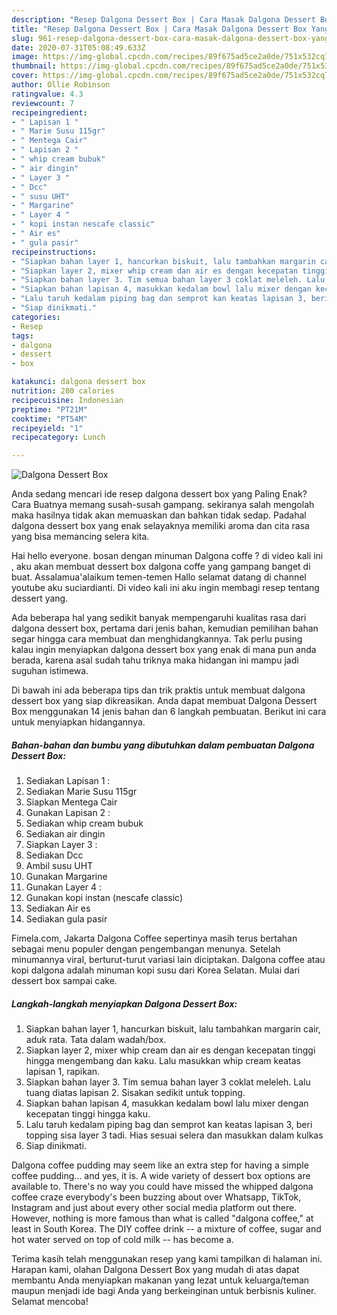 ```yaml
---
description: "Resep Dalgona Dessert Box | Cara Masak Dalgona Dessert Box Yang Lezat Sekali"
title: "Resep Dalgona Dessert Box | Cara Masak Dalgona Dessert Box Yang Lezat Sekali"
slug: 961-resep-dalgona-dessert-box-cara-masak-dalgona-dessert-box-yang-lezat-sekali
date: 2020-07-31T05:08:49.633Z
image: https://img-global.cpcdn.com/recipes/89f675ad5ce2a0de/751x532cq70/dalgona-dessert-box-foto-resep-utama.jpg
thumbnail: https://img-global.cpcdn.com/recipes/89f675ad5ce2a0de/751x532cq70/dalgona-dessert-box-foto-resep-utama.jpg
cover: https://img-global.cpcdn.com/recipes/89f675ad5ce2a0de/751x532cq70/dalgona-dessert-box-foto-resep-utama.jpg
author: Ollie Robinson
ratingvalue: 4.3
reviewcount: 7
recipeingredient:
- " Lapisan 1 "
- " Marie Susu 115gr"
- " Mentega Cair"
- " Lapisan 2 "
- " whip cream bubuk"
- " air dingin"
- " Layer 3 "
- " Dcc"
- " susu UHT"
- " Margarine"
- " Layer 4 "
- " kopi instan nescafe classic"
- " Air es"
- " gula pasir"
recipeinstructions:
- "Siapkan bahan layer 1, hancurkan biskuit, lalu tambahkan margarin cair, aduk rata. Tata dalam wadah/box."
- "Siapkan layer 2, mixer whip cream dan air es dengan kecepatan tinggi hingga mengembang dan kaku. Lalu masukkan whip cream keatas lapisan 1, rapikan."
- "Siapkan bahan layer 3. Tim semua bahan layer 3 coklat meleleh. Lalu tuang diatas lapisan 2. Sisakan sedikit untuk topping."
- "Siapkan bahan lapisan 4, masukkan kedalam bowl lalu mixer dengan kecepatan tinggi hingga kaku."
- "Lalu taruh kedalam piping bag dan semprot kan keatas lapisan 3, beri topping sisa layer 3 tadi. Hias sesuai selera dan masukkan dalam kulkas"
- "Siap dinikmati."
categories:
- Resep
tags:
- dalgona
- dessert
- box

katakunci: dalgona dessert box 
nutrition: 280 calories
recipecuisine: Indonesian
preptime: "PT21M"
cooktime: "PT54M"
recipeyield: "1"
recipecategory: Lunch

---
```



![Dalgona Dessert Box](https://img-global.cpcdn.com/recipes/89f675ad5ce2a0de/751x532cq70/dalgona-dessert-box-foto-resep-utama.jpg)

Anda sedang mencari ide resep dalgona dessert box yang Paling Enak? Cara Buatnya memang susah-susah gampang. sekiranya salah mengolah maka hasilnya tidak akan memuaskan dan bahkan tidak sedap. Padahal dalgona dessert box yang enak selayaknya memiliki aroma dan cita rasa yang bisa memancing selera kita.

Hai hello everyone. bosan dengan minuman Dalgona coffe ? di video kali ini , aku akan membuat dessert box dalgona coffe yang gampang banget di buat. Assalamua&#39;alaikum temen-temen Hallo selamat datang di channel youtube aku suciardianti. Di video kali ini aku ingin membagi resep tentang dessert yang.

Ada beberapa hal yang sedikit banyak mempengaruhi kualitas rasa dari dalgona dessert box, pertama dari jenis bahan, kemudian pemilihan bahan segar hingga cara membuat dan menghidangkannya. Tak perlu pusing kalau ingin menyiapkan dalgona dessert box yang enak di mana pun anda berada, karena asal sudah tahu triknya maka hidangan ini mampu jadi suguhan istimewa.


Di bawah ini ada beberapa tips dan trik praktis untuk membuat dalgona dessert box yang siap dikreasikan. Anda dapat membuat Dalgona Dessert Box menggunakan 14 jenis bahan dan 6 langkah pembuatan. Berikut ini cara untuk menyiapkan hidangannya.

<!--inarticleads1-->

##### Bahan-bahan dan bumbu yang dibutuhkan dalam pembuatan Dalgona Dessert Box:

1. Sediakan  Lapisan 1 :
1. Sediakan  Marie Susu 115gr
1. Siapkan  Mentega Cair
1. Gunakan  Lapisan 2 :
1. Sediakan  whip cream bubuk
1. Sediakan  air dingin
1. Siapkan  Layer 3 :
1. Sediakan  Dcc
1. Ambil  susu UHT
1. Gunakan  Margarine
1. Gunakan  Layer 4 :
1. Gunakan  kopi instan (nescafe classic)
1. Sediakan  Air es
1. Sediakan  gula pasir


Fimela.com, Jakarta Dalgona Coffee sepertinya masih terus bertahan sebagai menu populer dengan pengembangan menunya. Setelah minumannya viral, berturut-turut variasi lain diciptakan. Dalgona coffee atau kopi dalgona adalah minuman kopi susu dari Korea Selatan. Mulai dari dessert box sampai cake. 

<!--inarticleads2-->

##### Langkah-langkah menyiapkan Dalgona Dessert Box:

1. Siapkan bahan layer 1, hancurkan biskuit, lalu tambahkan margarin cair, aduk rata. Tata dalam wadah/box.
1. Siapkan layer 2, mixer whip cream dan air es dengan kecepatan tinggi hingga mengembang dan kaku. Lalu masukkan whip cream keatas lapisan 1, rapikan.
1. Siapkan bahan layer 3. Tim semua bahan layer 3 coklat meleleh. Lalu tuang diatas lapisan 2. Sisakan sedikit untuk topping.
1. Siapkan bahan lapisan 4, masukkan kedalam bowl lalu mixer dengan kecepatan tinggi hingga kaku.
1. Lalu taruh kedalam piping bag dan semprot kan keatas lapisan 3, beri topping sisa layer 3 tadi. Hias sesuai selera dan masukkan dalam kulkas
1. Siap dinikmati.


Dalgona coffee pudding may seem like an extra step for having a simple coffee pudding… and yes, it is. A wide variety of dessert box options are available to. There&#39;s no way you could have missed the whipped dalgona coffee craze everybody&#39;s been buzzing about over Whatsapp, TikTok, Instagram and just about every other social media platform out there. However, nothing is more famous than what is called &#34;dalgona coffee,&#34; at least in South Korea. The DIY coffee drink -- a mixture of coffee, sugar and hot water served on top of cold milk -- has become a. 

Terima kasih telah menggunakan resep yang kami tampilkan di halaman ini. Harapan kami, olahan Dalgona Dessert Box yang mudah di atas dapat membantu Anda menyiapkan makanan yang lezat untuk keluarga/teman maupun menjadi ide bagi Anda yang berkeinginan untuk berbisnis kuliner. Selamat mencoba!
